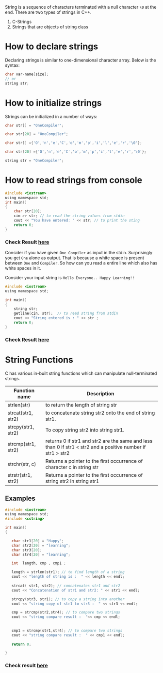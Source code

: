 String is a sequence of characters terminated with a null character `\0` at the end. There are two types of strings in C++.

1. C-Strings
2. Strings that are objects of string class

# How to declare strings

Declaring strings is similar to one-dimensional character array. Below is the syntax:

```c
char var-name[size];
// or
string str;
```

# How to initialize strings

Strings can be initialized in a number of ways:
```c
char str[] = "OneCompiler";

char str[20] = "OneCompiler";

char str[] ={'O','n','e','C','o','m','p','i','l','e','r','\0'};

char str[20] ={'O','n','e','C','o','m','p','i','l','e','r','\0'};

string str = "OneCompiler";
```

# How to read strings from console

```c
#include <iostream>
using namespace std;
int main()
{
    char str[20];
    cin >> str; // to read the string values from stdin
    cout << "You have entered: " << str; // to print the sting
    return 0;
}
```
### Check Result [here](https://onecompiler.com/cpp/3vmbntfpm)

Consider if you have given `One Compiler` as input in the stdin. Surprisingly you get `One` alone as output. That is because a white space is present between `One` and `Compiler`.  So how can you read a entire line which also has white spaces in it.

Consider your input string is `Hello Everyone.. Happy Learning!!`

```c
#include <iostream>
using namespace std;

int main()
{
    string str;
    getline(cin, str);  // to read string from stdin
    cout << "String entered is : " << str ;
    return 0;
}
```

### Check Result [here](https://onecompiler.com/cpp/3vmbnzg24)

# String Functions

C has various in-built string functions which can manipulate null-terminated strings.

| Function name | Description|
|----|----|
|strlen(str)| to return the length of string str|
|strcat(str1, str2)| to concatenate string str2 onto the end of string str1.|
|strcpy(str1, str2)| To copy string str2 into string str1.|
|strcmp(str1, str2)| returns 0 if str1 and str2 are the same and less than 0 if str1 < str2 and a positive number if str1 > str2|
|strchr(str, c)| Returns a pointer to the first occurrence of character c in string str|
|strstr(str1, str2)| Returns a pointer to the first occurrence of string str2 in string str1|


## Examples

```c
#include <iostream>
using namespace std;
#include <cstring>

int main() 
{

   char str1[20] = "Happy";
   char str2[20] = "learning";
   char str3[20];
   char str4[20] = "learning";

   int  length, cmp , cmp1 ;

   length = strlen(str1); // to find length of a string
   cout << "length of string is :  " << length << endl;
   
   strcat( str1, str2); // concatenates str1 and str2 
   cout << "Concatenation of str1 and str2: " << str1 << endl;

   strcpy(str3, str1); // to copy a string into another
   cout << "string copy of str1 to str3 :  " << str3 << endl;

   cmp = strcmp(str2,str4); // to compare two strings
   cout << "string compare result :  "<< cmp << endl;
   
   
   cmp1 = strcmp(str1,str4); // to compare two strings
   cout << "string compare result :  " << cmp1 << endl;
   
   return 0;

}
```

### Check result [here](https://onecompiler.com/cpp/3vmbp94k9)
